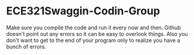# ECE321Swaggin-Codin-Group

Make sure you compile the code and run it every now and then. Github doesn't point out any errors so it can be easy to overlook things. Also you don't want to get to the end of your program only to realize you have a bunch of errors.
